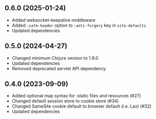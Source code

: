 ## 0.6.0 (2025-01-24)

* Added websocket-keepalive middleware
* Added `:safe-header` option to `:anti-forgery` key in `site-defaults`
* Updated dependencies

## 0.5.0 (2024-04-27)

* Changed minimum Clojure version to 1.9.0
* Updated dependencies
* Removed deprecated servlet API dependency

## 0.4.0 (2023-09-09)

* Added optional map syntax for :static files and resources (#27)
* Changed default session store to cookie store (#34)
* Changed SameSite cookie default to browser default (i.e. Lax) (#32)
* Updated dependencies
